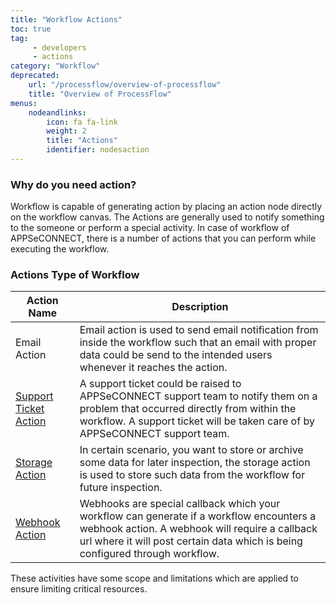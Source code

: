 ```yaml
---
title: "Workflow Actions"
toc: true
tag: 
     - developers
     - actions
category: "Workflow"
deprecated: 
    url: "/processflow/overview-of-processflow"
    title: "Overview of ProcessFlow"
menus: 
    nodeandlinks:
        icon: fa fa-link
        weight: 2
        title: "Actions" 
        identifier: nodesaction
---
```


### Why do you need action?
Workflow is capable of generating action by placing an action node directly on the workflow canvas. The Actions are generally used 
to notify something to the someone or perform a special activity. In case of workflow of 
APPSeCONNECT, there is a number of actions that you can perform while executing the workflow.

### Actions Type of Workflow 

|Action Name|Description|
|---|--------|
|Email Action|Email action is used to send email notification from inside the workflow such that an email with proper data could be send to the intended users whenever it reaches the action.|
|[Support Ticket Action](/workflow/generating-notification-support-ticket/)| A support ticket could be raised to APPSeCONNECT support team to notify them on a problem that occurred directly from within the workflow. A support ticket will be taken care of by APPSeCONNECT support team.|
|[Storage Action](/workflow/generating-storage-action/)|In certain scenario, you want to store or archive some data for later inspection, the storage action is used to store such data from the workflow for future inspection.|
|[Webhook Action](/workflow/generating-notification-webhooks/)|Webhooks are special callback which your workflow can generate if a workflow encounters a webhook action. A webhook will require a callback url where it will post certain data which is being configured through workflow.|

These activities have some scope and limitations which are applied to ensure limiting critical resources. 
